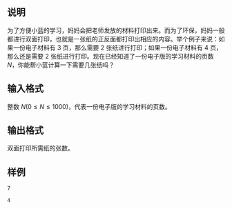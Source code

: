 <h2>说明</h2>

为了方便小蓝的学习，妈妈会把老师发放的材料打印出来。而为了环保，妈妈一般都进行双面打印，也就是一张纸的正反面都打印出相应的内容。举个例子来说：如果一份电子材料有 $3$ 页，那么需要 $2$ 张纸进行打印；如果一份电子材料有 $4$ 页，那么还是需要 $2$ 张纸进行打印。现在已经知道了一份电子版的学习材料的页数 $N$，你能帮小蓝计算一下需要几张纸吗？
<h2>输入格式</h2>

整数 $N$($0≤N≤1000$)，代表一份电子版的学习材料的页数。

<h2>输出格式</h2>

双面打印所需纸的张数。

<h2>样例</h2>
<pre><code class="language-input1">7</code></pre><pre><code class="language-output1">4</code></pre>

